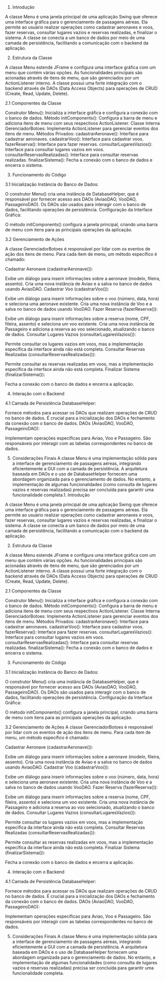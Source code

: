 1. Introdução

A classe Menu é uma janela principal de uma aplicação Swing que oferece uma interface gráfica para o gerenciamento de passagens aéreas. Ela permite ao usuário realizar operações como cadastrar aeronaves e voos, fazer reservas, consultar lugares vazios e reservas realizadas, e finalizar o sistema. A classe se conecta a um banco de dados por meio de uma camada de persistência, facilitando a comunicação com o backend da aplicação.

2. Estrutura da Classe

A classe Menu estende JFrame e configura uma interface gráfica com um menu que contém várias opções. As funcionalidades principais são acionadas através de itens de menu, que são gerenciados por um ActionListener interno. A classe possui uma forte integração com o backend através de DAOs (Data Access Objects) para operações de CRUD (Create, Read, Update, Delete).

2.1 Componentes da Classe

Construtor Menu(): Inicializa a interface gráfica e configura a conexão com o banco de dados.
Método initComponents(): Configura a barra de menu e adiciona itens de menu com seus respectivos ActionListener.
Classe Interna GerenciadorBotoes: Implementa ActionListener para gerenciar eventos dos itens de menu.
Métodos Privados:
cadastrarAeronave(): Interface para cadastrar aeronaves.
cadastrarVoo(): Interface para cadastrar voos.
fazerReserva(): Interface para fazer reservas.
consultarLugaresVazios(): Interface para consultar lugares vazios em voos.
consultarReservasRealizadas(): Interface para consultar reservas realizadas.
finalizarSistema(): Fecha a conexão com o banco de dados e encerra o sistema.

3. Funcionamento do Código

3.1 Inicialização
Instância do Banco de Dados:

O construtor Menu() cria uma instância de DatabaseHelper, que é responsável por fornecer acesso aos DAOs (AviaoDAO, VooDAO, PassageiroDAO).
Os DAOs são usados para interagir com o banco de dados, facilitando operações de persistência.
Configuração da Interface Gráfica:

O método initComponents() configura a janela principal, criando uma barra de menu com itens para as principais operações da aplicação.

3.2 Gerenciamento de Ações

A classe GerenciadorBotoes é responsável por lidar com os eventos de ação dos itens de menu. Para cada item de menu, um método específico é chamado:

Cadastrar Aeronave (cadastrarAeronave()):

Exibe um diálogo para inserir informações sobre a aeronave (modelo, fileira, assento).
Cria uma nova instância de Aviao e a salva no banco de dados usando AviaoDAO.
Cadastrar Voo (cadastrarVoo()):

Exibe um diálogo para inserir informações sobre o voo (número, data, hora) e seleciona uma aeronave existente.
Cria uma nova instância de Voo e a salva no banco de dados usando VooDAO.
Fazer Reserva (fazerReserva()):

Exibe um diálogo para inserir informações sobre a reserva (nome, CPF, fileira, assento) e seleciona um voo existente.
Cria uma nova instância de Passageiro e adiciona a reserva ao voo selecionado, atualizando o banco de dados.
Consultar Lugares Vazios (consultarLugaresVazios()):

Permite consultar os lugares vazios em voos, mas a implementação específica da interface ainda não está completa.
Consultar Reservas Realizadas (consultarReservasRealizadas()):

Permite consultar as reservas realizadas em voos, mas a implementação específica da interface ainda não está completa.
Finalizar Sistema (finalizarSistema()):

Fecha a conexão com o banco de dados e encerra a aplicação.

4. Interação com o Backend

4.1 Camada de Persistência
DatabaseHelper:

Fornece métodos para acessar os DAOs que realizam operações de CRUD no banco de dados.
É crucial para a inicialização dos DAOs e fechamento da conexão com o banco de dados.
DAOs (AviaoDAO, VooDAO, PassageiroDAO):

Implementam operações específicas para Aviao, Voo e Passageiro.
São responsáveis por interagir com as tabelas correspondentes no banco de dados.

5. Considerações Finais
A classe Menu é uma implementação sólida para a interface de gerenciamento de passagens aéreas, integrando eficientemente a GUI com a camada de persistência. A arquitetura baseada em DAOs e o uso de DatabaseHelper fornecem uma abordagem organizada para o gerenciamento de dados. No entanto, a implementação de algumas funcionalidades (como consulta de lugares vazios e reservas realizadas) precisa ser concluída para garantir uma funcionalidade completa.1. Introdução

A classe Menu é uma janela principal de uma aplicação Swing que oferece uma interface gráfica para o gerenciamento de passagens aéreas. Ela permite ao usuário realizar operações como cadastrar aeronaves e voos, fazer reservas, consultar lugares vazios e reservas realizadas, e finalizar o sistema. A classe se conecta a um banco de dados por meio de uma camada de persistência, facilitando a comunicação com o backend da aplicação.

2. Estrutura da Classe

A classe Menu estende JFrame e configura uma interface gráfica com um menu que contém várias opções. As funcionalidades principais são acionadas através de itens de menu, que são gerenciados por um ActionListener interno. A classe possui uma forte integração com o backend através de DAOs (Data Access Objects) para operações de CRUD (Create, Read, Update, Delete).

2.1 Componentes da Classe

Construtor Menu(): Inicializa a interface gráfica e configura a conexão com o banco de dados.
Método initComponents(): Configura a barra de menu e adiciona itens de menu com seus respectivos ActionListener.
Classe Interna GerenciadorBotoes: Implementa ActionListener para gerenciar eventos dos itens de menu.
Métodos Privados:
cadastrarAeronave(): Interface para cadastrar aeronaves.
cadastrarVoo(): Interface para cadastrar voos.
fazerReserva(): Interface para fazer reservas.
consultarLugaresVazios(): Interface para consultar lugares vazios em voos.
consultarReservasRealizadas(): Interface para consultar reservas realizadas.
finalizarSistema(): Fecha a conexão com o banco de dados e encerra o sistema.

3. Funcionamento do Código

3.1 Inicialização
Instância do Banco de Dados:

O construtor Menu() cria uma instância de DatabaseHelper, que é responsável por fornecer acesso aos DAOs (AviaoDAO, VooDAO, PassageiroDAO).
Os DAOs são usados para interagir com o banco de dados, facilitando operações de persistência.
Configuração da Interface Gráfica:

O método initComponents() configura a janela principal, criando uma barra de menu com itens para as principais operações da aplicação.

3.2 Gerenciamento de Ações
A classe GerenciadorBotoes é responsável por lidar com os eventos de ação dos itens de menu. Para cada item de menu, um método específico é chamado:

Cadastrar Aeronave (cadastrarAeronave()):

Exibe um diálogo para inserir informações sobre a aeronave (modelo, fileira, assento).
Cria uma nova instância de Aviao e a salva no banco de dados usando AviaoDAO.
Cadastrar Voo (cadastrarVoo()):

Exibe um diálogo para inserir informações sobre o voo (número, data, hora) e seleciona uma aeronave existente.
Cria uma nova instância de Voo e a salva no banco de dados usando VooDAO.
Fazer Reserva (fazerReserva()):

Exibe um diálogo para inserir informações sobre a reserva (nome, CPF, fileira, assento) e seleciona um voo existente.
Cria uma nova instância de Passageiro e adiciona a reserva ao voo selecionado, atualizando o banco de dados.
Consultar Lugares Vazios (consultarLugaresVazios()):

Permite consultar os lugares vazios em voos, mas a implementação específica da interface ainda não está completa.
Consultar Reservas Realizadas (consultarReservasRealizadas()):

Permite consultar as reservas realizadas em voos, mas a implementação específica da interface ainda não está completa.
Finalizar Sistema (finalizarSistema()):

Fecha a conexão com o banco de dados e encerra a aplicação.

4. Interação com o Backend

4.1 Camada de Persistência
DatabaseHelper:

Fornece métodos para acessar os DAOs que realizam operações de CRUD no banco de dados.
É crucial para a inicialização dos DAOs e fechamento da conexão com o banco de dados.
DAOs (AviaoDAO, VooDAO, PassageiroDAO):

Implementam operações específicas para Aviao, Voo e Passageiro.
São responsáveis por interagir com as tabelas correspondentes no banco de dados.

5. Considerações Finais
A classe Menu é uma implementação sólida para a interface de gerenciamento de passagens aéreas, integrando eficientemente a GUI com a camada de persistência. A arquitetura baseada em DAOs e o uso de DatabaseHelper fornecem uma abordagem organizada para o gerenciamento de dados. No entanto, a implementação de algumas funcionalidades (como consulta de lugares vazios e reservas realizadas) precisa ser concluída para garantir uma funcionalidade completa.
